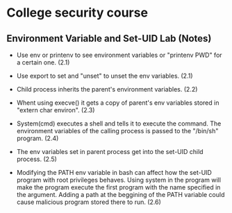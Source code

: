 # College security course

## Environment Variable and Set-UID Lab (Notes)

- Use env or printenv to see environment variables or "printenv PWD" for a certain one. (2.1)

- Use export to set and "unset" to unset the env variables. (2.1)

- Child process inherits the parent's environment variables. (2.2)

- Whent using execve() it gets a copy of parent's env variables stored in "extern char environ". (2.3)

- System(cmd) executes a shell and tells it to execute the command. The environment variables of the calling process is passed to the "/bin/sh" program. (2.4)

- The env variables set in parent process get into the set-UID child process. (2.5)

- Modifying the PATH env variable in bash can affect how the set-UID program with root privileges behaves. Using system in the program will make the program execute the first program with the name specified in the argument. Adding a path at the beggining of the PATH variable could cause malicious program stored there to run. (2.6)

